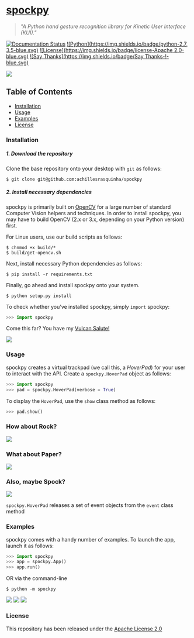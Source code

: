 # [spockpy](http://spockpy.readthedocs.io)
> *"A Python hand gesture recognition library for Kinetic User Interface (KUI)."*

[![Documentation Status](https://readthedocs.org/projects/spockpy/badge/?version=latest)](http://spockpy.readthedocs.io/en/latest/?badge=latest) [![Python](https://img.shields.io/badge/python-2.7, 3.5-blue.svg)]() [![License](https://img.shields.io/badge/license-Apache 2.0-blue.svg)](LICENSE) [![Say Thanks](https://img.shields.io/badge/Say Thanks-!-blue.svg)]()

![](.github/logo.png)

## Table of Contents
* [Installation](#installation)
* [Usage](#usage)
* [Examples](#examples)
* [License](#license)

### Installation
##### 1. Download the repository

Clone the base repository onto your desktop with `git` as follows:
```console
$ git clone git@github.com:achillesrasquinha/spockpy
```

##### 2. Install necessary dependencies
spockpy is primarily built on [OpenCV](http://opencv.org) for a large number of standard Computer Vision helpers and techniques. In order to install spockpy, you may have to build OpenCV (2.x or 3.x, depending on your Python version) first.

For Linux users, use our build scripts as follows:
```console
$ chnmod +x build/*
$ build/get-opencv.sh
```

Next, install necessary Python dependencies as follows:
```console
$ pip install -r requirements.txt
```

Finally, go ahead and install spockpy onto your system.
```console
$ python setup.py install
```

To check whether you've installed spockpy, simply `import` spockpy:
```python
>>> import spockpy
```

Come this far? You have my [Vulcan Salute!](https://en.wikipedia.org/wiki/Vulcan_salute)

![](.github/live-long-and-prosper.jpg)

### Usage
spockpy creates a virtual trackpad (we call this, a *HoverPad*) for your user to interact with the API. Create a `spockpy.HoverPad` object as follows:
```python
>>> import spockpy
>>> pad = spockpy.HoverPad(verbose = True)
```

To display the `HoverPad`, use the `show` class method as follows:
```python
>>> pad.show()
```

### How about Rock?
![](.github/spockpy-rock.png)

### What about Paper?
![](.github/spockpy-paper.png)

### Also, maybe Spock?
![](.github/spockpy-spock.png)

`spockpy.HoverPad` releases a set of event objects from the `event` class method

### Examples
spockpy comes with a handy number of examples.
To launch the app, launch it as follows:
```python
>>> import spockpy
>>> app = spockpy.App()
>>> app.run()
```
OR via the command-line
```console
$ python -m spockpy
```

![](.github/spockpy-win.png)
![](.github/spockpy-lose.png)
![](.github/spockpy-tie.png)

###

### License
This repository has been released under the [Apache License 2.0](LICENSE)

